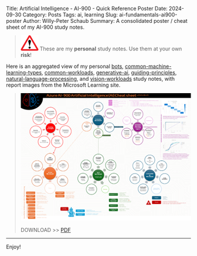 Title: Artificial Intelligence - AI-900 - Quick Reference Poster
Date: 2024-09-30
Category: Posts 
Tags: ai, learning
Slug: ai-fundamentals-ai900-poster
Author: Willy-Peter Schaub
Summary:  A consolidated poster / cheat sheet of my AI-900 study notes.

>
>![alert](../images/alert-tiny.png)
>These are my **personal** study notes. Use them at your own **risk**!

Here is an aggregated view of my personal [bots](/ai-fundamentals-ai900-bots.html), [common-machine-learning-types](/ai-fundamentals-ai900-common-machine-learning-types.html), [common-workloads](/ai-fundamentals-ai900-common-workloads.html), [generative-ai](/ai-fundamentals-ai900-generative-ai.html), [guiding-principles](/ai-fundamentals-ai900-ai-guiding-principles.html.html), [natural-language-processing](/ai-fundamentals-ai900-natural-language-processing.html), and [vision-workloads](/ai-fundamentals-ai900-vision-workloads.html) study notes, with report images from the Microsoft Learning site.

> ![poster](../images/ai-fundamentals-cheatsheet.png) 
>
> DOWNLOAD >> [PDF](/documents/ai-fundamentals-cheatsheet.pdf)

---

Enjoy!

